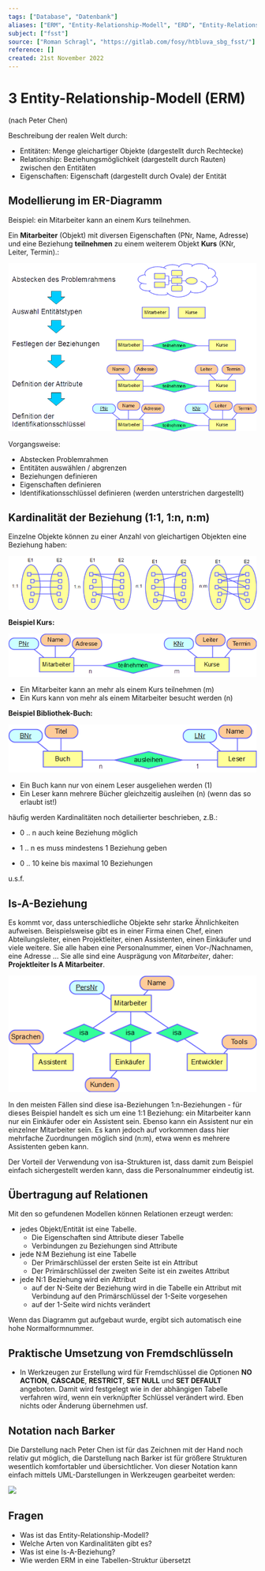 ```yaml
---
tags: ["Database", "Datenbank"]
aliases: ["ERM", "Entity-Relationship-Modell", "ERD", "Entity-Relationship-Modell"]
subject: ["fsst"]
source: ["Roman Schragl", "https://gitlab.com/fosy/htbluva_sbg_fsst/"]
reference: []
created: 21st November 2022
---
```


# 3 Entity-Relationship-Modell (ERM)

(nach Peter Chen)

Beschreibung der realen Welt durch:

- Entitäten: Menge gleichartiger Objekte (dargestellt durch Rechtecke)
- Relationship: Beziehungsmöglichkeit (dargestellt durch Rauten) zwischen den Entitäten
- Eigenschaften: Eigenschaft (dargestellt durch Ovale) der Entität

## Modellierung im ER-Diagramm

Beispiel: ein Mitarbeiter kann an einem Kurs teilnehmen.

Ein **Mitarbeiter** (Objekt) mit diversen Eigenschaften (PNr, Name, Adresse) und eine Beziehung **teilnehmen** zu einem weiterem Objekt **Kurs** (KNr, Leiter, Termin).:

![](software-entwicklung/Db/bilder/ERD_Einf_02.png)

Vorgangsweise:

- Abstecken Problemrahmen
- Entitäten auswählen / abgrenzen
- Beziehungen definieren
- Eigenschaften definieren
- Identifikationsschlüssel definieren (werden unterstrichen dargestellt)

## Kardinalität der Beziehung (1:1, 1:n, n:m)

Einzelne Objekte können zu einer Anzahl von gleichartigen Objekten eine Beziehung haben:

![Kardinalitäten](software-entwicklung/Db/bilder/Kardinalitaet_.png)

**Beispiel Kurs:**

![Kardinalität Uni-Beispiel](software-entwicklung/Db/bilder/ERD_EinfKardinalitaet_01.png)

- Ein Mitarbeiter kann an mehr als einem Kurs teilnehmen (m)
- Ein Kurs kann von mehr als einem Mitarbeiter besucht werden (n)

**Beispiel Bibliothek-Buch:**

![Kardinalität Bibliothek](software-entwicklung/Db/bilder/ERD_EinfKardinalitaet_02.png)

- Ein Buch kann nur von einem Leser ausgeliehen werden (1)
- Ein Leser kann mehrere Bücher gleichzeitig ausleihen (n) (wenn das so erlaubt ist!)

häufig werden Kardinalitäten noch detailierter beschrieben, z.B.:

- 0 .. n auch keine Beziehung möglich

- 1 .. n es muss mindestens 1 Beziehung geben

- 0 .. 10 keine bis maximal 10 Beziehungen

u.s.f.

## Is-A-Beziehung

Es kommt vor, dass unterschiedliche Objekte sehr starke Ähnlichkeiten aufweisen. Beispielsweise gibt es in einer Firma einen Chef, einen Abteilungsleiter, einen Projektleiter, einen Assistenten, einen Einkäufer und viele weitere. Sie alle haben eine Personalnummer, einen Vor-/Nachnamen, eine Adresse ...
Sie alle sind eine Ausprägung von *Mitarbeiter*, daher: **Projektleiter Is A Mitarbeiter**.

![Is-A-Beziehung](software-entwicklung/Db/bilder/ERD_IsA.png)

In den meisten Fällen sind diese isa-Beziehungen 1:n-Beziehungen - für dieses Beispiel handelt es sich um eine 1:1 Beziehung: ein Mitarbeiter kann nur ein Einkäufer oder ein Assistent sein. Ebenso kann ein Assistent nur ein einzelner Mitarbeiter sein. Es kann jedoch auf vorkommen dass hier mehrfache Zuordnungen möglich sind (n:m), etwa wenn es mehrere Assistenten geben kann.

Der Vorteil der Verwendung von isa-Strukturen ist, dass damit zum Beispiel einfach sichergestellt werden kann, dass die Personalnummer eindeutig ist.

## Übertragung auf Relationen

Mit den so gefundenen Modellen können Relationen erzeugt werden:

- jedes Objekt/Entität ist eine Tabelle.
  - Die Eigenschaften sind Attribute dieser Tabelle
  - Verbindungen zu Beziehungen sind Attribute
- jede N:M Beziehung ist eine Tabelle
  - Der Primärschlüssel der ersten Seite ist ein Attribut
  - Der Primärschlüssel der zweiten Seite ist ein zweites Attribut
- jede N:1 Beziehung wird ein Attribut
  - auf der N-Seite der Beziehung wird in die Tabelle ein Attribut mit Verbindung auf den Primärschlüssel der 1-Seite vorgesehen
  - auf der 1-Seite wird nichts verändert

Wenn das Diagramm gut aufgebaut wurde, ergibt sich automatisch eine hohe Normalformnummer.

## Praktische Umsetzung von Fremdschlüsseln

- In Werkzeugen zur Erstellung wird für Fremdschlüssel die Optionen **NO ACTION**, **CASCADE**, **RESTRICT**, **SET NULL** und **SET DEFAULT** angeboten. Damit wird festgelegt wie in der abhängigen Tabelle verfahren wird, wenn ein verknüpfter Schlüssel verändert wird. Eben nichts oder Änderung übernehmen usf.

## Notation nach Barker

Die Darstellung nach Peter Chen ist für das Zeichnen mit der Hand noch relativ gut möglich, die Darstellung nach Barker ist für größere Strukturen wesentlich komfortabler und übersichtlicher. Von dieser Notation kann einfach mittels UML-Darstellungen in Werkzeugen gearbeitet werden:

![](C:\Daten\Skripten\Informatik\DB\bilder\ERD_Barker.png)

## Fragen

- Was ist das Entity-Relationship-Modell?
- Welche Arten von Kardinalitäten gibt es?
- Was ist eine Is-A-Beziehung?
- Wie werden ERM in eine Tabellen-Struktur übersetzt
